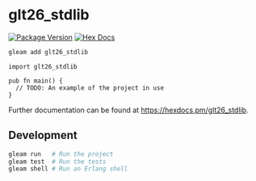 # glt26_stdlib

[![Package Version](https://img.shields.io/hexpm/v/glt26_stdlib)](https://hex.pm/packages/glt26_stdlib)
[![Hex Docs](https://img.shields.io/badge/hex-docs-ffaff3)](https://hexdocs.pm/glt26_stdlib/)

```sh
gleam add glt26_stdlib
```
```gleam
import glt26_stdlib

pub fn main() {
  // TODO: An example of the project in use
}
```

Further documentation can be found at <https://hexdocs.pm/glt26_stdlib>.

## Development

```sh
gleam run   # Run the project
gleam test  # Run the tests
gleam shell # Run an Erlang shell
```
